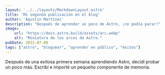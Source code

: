 ```yaml
---
layout: '../../layouts/MarkdownLayout.astro'
title: 'Mi segunda publicación en el blog'
author: 'Agustin Martinez'
description: "Después de aprender un poco de Astro, ¡no podía parar!"
image:
    url: "https://docs.astro.build/assets/arc.webp"
    alt: "Miniatura de los arcos de Astro."
pubDate: 2022-07-08
tags: ["astro", "bloguear", "aprender en público", "éxitos"]
---
```

Después de una exitosa primera semana aprendiendo Astro, decidí probar un poco más. Escribí e importé un pequeño componente de memoria.

<style>
    h1 {
        color: purple;
        font-size: 4rem;
    }
</style>